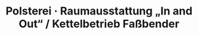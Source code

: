 ---
title: "Polsterei · Raumausstattung „In and Out“ / Kettelbetrieb Faßbender"
url: /euskirchen/polsterei-raumausstattung-in-and-out-kettelbetrieb-fassbender/
shop: Raumausstattung
---